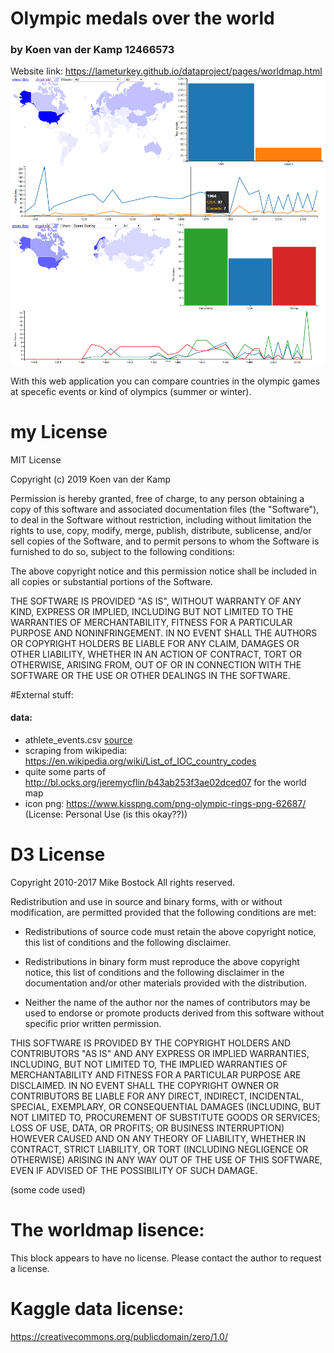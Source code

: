 # Olympic medals over the world
### by Koen van der Kamp 12466573

Website link: https://lameturkey.github.io/dataproject/pages/worldmap.html
![Screenshot1](docs/Screenshot1.png)![Screenshot2](docs/Screenshot2.png)

With this web application you can compare countries in the olympic games at specefic events or kind of olympics (summer or winter).

# my License
MIT License

Copyright (c) 2019 Koen van der Kamp

Permission is hereby granted, free of charge, to any person obtaining a copy
of this software and associated documentation files (the "Software"), to deal
in the Software without restriction, including without limitation the rights
to use, copy, modify, merge, publish, distribute, sublicense, and/or sell
copies of the Software, and to permit persons to whom the Software is
furnished to do so, subject to the following conditions:

The above copyright notice and this permission notice shall be included in all
copies or substantial portions of the Software.

THE SOFTWARE IS PROVIDED "AS IS", WITHOUT WARRANTY OF ANY KIND, EXPRESS OR
IMPLIED, INCLUDING BUT NOT LIMITED TO THE WARRANTIES OF MERCHANTABILITY,
FITNESS FOR A PARTICULAR PURPOSE AND NONINFRINGEMENT. IN NO EVENT SHALL THE
AUTHORS OR COPYRIGHT HOLDERS BE LIABLE FOR ANY CLAIM, DAMAGES OR OTHER
LIABILITY, WHETHER IN AN ACTION OF CONTRACT, TORT OR OTHERWISE, ARISING FROM,
OUT OF OR IN CONNECTION WITH THE SOFTWARE OR THE USE OR OTHER DEALINGS IN THE
SOFTWARE.

#External stuff:
#### data:
* athlete_events.csv [source](https://www.kaggle.com/heesoo37/120-years-of-olympic-history-athletes-and-results)
* scraping from wikipedia: https://en.wikipedia.org/wiki/List_of_IOC_country_codes
* quite some parts of http://bl.ocks.org/jeremycflin/b43ab253f3ae02dced07 for the world map
* icon png: https://www.kisspng.com/png-olympic-rings-png-62687/ (License: Personal Use (is this okay??))

# D3 License
Copyright 2010-2017 Mike Bostock
All rights reserved.

Redistribution and use in source and binary forms, with or without modification,
are permitted provided that the following conditions are met:

* Redistributions of source code must retain the above copyright notice, this
  list of conditions and the following disclaimer.

* Redistributions in binary form must reproduce the above copyright notice,
  this list of conditions and the following disclaimer in the documentation
  and/or other materials provided with the distribution.

* Neither the name of the author nor the names of contributors may be used to
  endorse or promote products derived from this software without specific prior
  written permission.

THIS SOFTWARE IS PROVIDED BY THE COPYRIGHT HOLDERS AND CONTRIBUTORS "AS IS" AND
ANY EXPRESS OR IMPLIED WARRANTIES, INCLUDING, BUT NOT LIMITED TO, THE IMPLIED
WARRANTIES OF MERCHANTABILITY AND FITNESS FOR A PARTICULAR PURPOSE ARE
DISCLAIMED. IN NO EVENT SHALL THE COPYRIGHT OWNER OR CONTRIBUTORS BE LIABLE FOR
ANY DIRECT, INDIRECT, INCIDENTAL, SPECIAL, EXEMPLARY, OR CONSEQUENTIAL DAMAGES
(INCLUDING, BUT NOT LIMITED TO, PROCUREMENT OF SUBSTITUTE GOODS OR SERVICES;
LOSS OF USE, DATA, OR PROFITS; OR BUSINESS INTERRUPTION) HOWEVER CAUSED AND ON
ANY THEORY OF LIABILITY, WHETHER IN CONTRACT, STRICT LIABILITY, OR TORT
(INCLUDING NEGLIGENCE OR OTHERWISE) ARISING IN ANY WAY OUT OF THE USE OF THIS
SOFTWARE, EVEN IF ADVISED OF THE POSSIBILITY OF SUCH DAMAGE.

(some code used)
# The worldmap lisence:
This block appears to have no license. Please contact the author to request a license.

# Kaggle data license:
https://creativecommons.org/publicdomain/zero/1.0/
